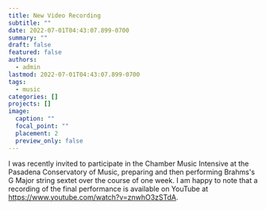 ```yaml
---
title: New Video Recording
subtitle: ""
date: 2022-07-01T04:43:07.899-0700
summary: ""
draft: false
featured: false
authors:
  - admin
lastmod: 2022-07-01T04:43:07.899-0700
tags:
  - music
categories: []
projects: []
image:
  caption: ""
  focal_point: ""
  placement: 2
  preview_only: false
---
```

I was recently invited to participate in the Chamber Music Intensive at the Pasadena Conservatory of Music, preparing and then performing Brahms's G Major string sextet over the course of one week. I am happy to note that a recording of the final performance is available on YouTube at https://www.youtube.com/watch?v=znwhO3zSTdA.

